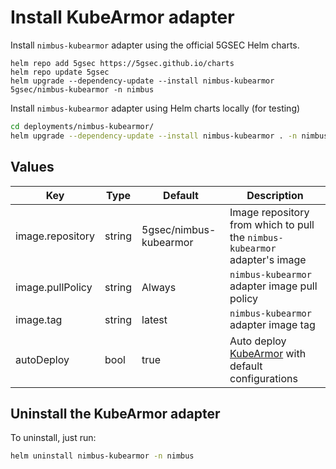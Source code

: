 # Install KubeArmor adapter

Install `nimbus-kubearmor` adapter using the official 5GSEC Helm charts.

```shell
helm repo add 5gsec https://5gsec.github.io/charts
helm repo update 5gsec
helm upgrade --dependency-update --install nimbus-kubearmor 5gsec/nimbus-kubearmor -n nimbus
```

Install `nimbus-kubearmor` adapter using Helm charts locally (for testing)

```bash
cd deployments/nimbus-kubearmor/
helm upgrade --dependency-update --install nimbus-kubearmor . -n nimbus
```

## Values

| Key              | Type   | Default                | Description                                                                |
|------------------|--------|------------------------|----------------------------------------------------------------------------|
| image.repository | string | 5gsec/nimbus-kubearmor | Image repository from which to pull the `nimbus-kubearmor` adapter's image |
| image.pullPolicy | string | Always                 | `nimbus-kubearmor` adapter image pull policy                               |
| image.tag        | string | latest                 | `nimbus-kubearmor` adapter image tag                                       |
| autoDeploy       | bool   | true                   | Auto deploy [KubeArmor](https://kubearmor.io/) with default configurations |

## Uninstall the KubeArmor adapter

To uninstall, just run:

```bash
helm uninstall nimbus-kubearmor -n nimbus
```
